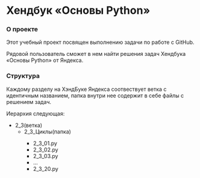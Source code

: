 <h1>Хендбук «Основы Python»</h1>

<h3>О проекте</h3>
<p>Этот учебный проект посвящен выполнению задачи по работе с GitHub.<br></p>
<p>Рядовой пользователь сможет в нем найти решения задач Хендбука «Основы Python» от Яндекса.</p>


<h3>Структура</h3>


<p>Каждому разделу на ХэндБуке Яндекса соотвествует ветка с идентичным названием, папка внутри нее содержит в себе файлы с решением задач.</p>
<p>Иерархия следующая:</p>

<ul>
  <li>2_3(ветка)
    <ul>
      <li>2_3_Циклы(папка)</li>
        <ul>
          <li>2_3_01.py</li>
          <li>2_3_02.py</li>
          <li>2_3_03.py</li>
          <li>...</li>
          <li>2_3_20.py</li>
        </ul>
    </ul>
  </li>
</ul>